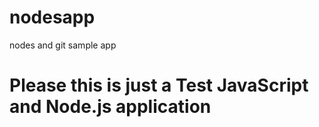 # nodesapp
nodes and git sample app
# Please this is just a Test JavaScript and Node.js application

